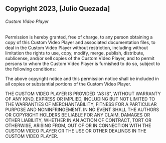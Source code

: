 ## Copyright 2023, [Julio Quezada]

######  Custom Video Player

Permission is hereby granted, free of charge, to any person obtaining a copy of this Custom Video Player and associated documentation files, to deal in the Custom Video Player without restriction, including without limitation the rights to use, copy, modify, merge, publish, distribute, sublicense, and/or sell copies of the Custom Video Player, and to permit persons to whom the Custom Video Player is furnished to do so, subject to the following conditions:

The above copyright notice and this permission notice shall be included in all copies or substantial portions of the Custom Video Player.

THE CUSTOM VIDEO PLAYER IS PROVIDED "AS IS", WITHOUT WARRANTY OF ANY KIND, EXPRESS OR IMPLIED, INCLUDING BUT NOT LIMITED TO THE WARRANTIES OF MERCHANTABILITY, FITNESS FOR A PARTICULAR PURPOSE AND NONINFRINGEMENT. IN NO EVENT SHALL THE AUTHORS OR COPYRIGHT HOLDERS BE LIABLE FOR ANY CLAIM, DAMAGES OR OTHER LIABILITY, WHETHER IN AN ACTION OF CONTRACT, TORT OR OTHERWISE, ARISING FROM, OUT OF OR IN CONNECTION WITH THE CUSTOM VIDEO PLAYER OR THE USE OR OTHER DEALINGS IN THE CUSTOM VIDEO PLAYER.